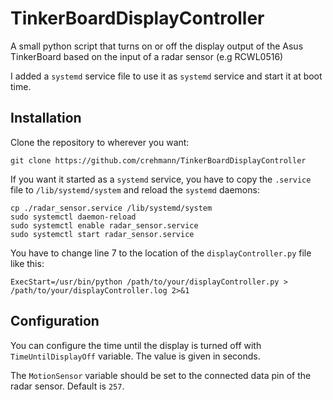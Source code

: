# TinkerBoardDisplayController
A small python script that turns on or off the display output of the Asus TinkerBoard based on the input of a radar sensor (e.g RCWL0516)

I added a `systemd` service file to use it as `systemd` service and start it at boot time.

## Installation

Clone the repository to wherever you want:

`git clone https://github.com/crehmann/TinkerBoardDisplayController`

If you want it started as a `systemd` service, you have to copy the `.service` file to `/lib/systemd/system` and reload the `systemd` daemons:

```
cp ./radar_sensor.service /lib/systemd/system
sudo systemctl daemon-reload
sudo systemctl enable radar_sensor.service
sudo systemctl start radar_sensor.service
```

You have to change line 7 to the location of the `displayController.py` file like this:

`ExecStart=/usr/bin/python /path/to/your/displayController.py > /path/to/your/displayController.log 2>&1`

## Configuration

You can configure the time until the display is turned off with `TimeUntilDisplayOff` variable. The value is given in seconds. 

The `MotionSensor` variable should be set to the connected data pin of the radar sensor. Default is `257`.
